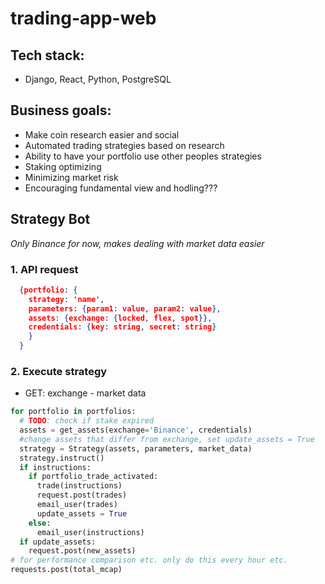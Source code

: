 # trading-app-web

## Tech stack:

- Django, React, Python, PostgreSQL

## Business goals:

- Make coin research easier and social
- Automated trading strategies based on research
- Ability to have your portfolio use other peoples strategies
- Staking optimizing
- Minimizing market risk
- Encouraging fundamental view and hodling???

## Strategy Bot

_Only Binance for now, makes dealing with market data easier_

### 1. API request

```json
  {portfolio: {
    strategy: 'name',
    parameters: {param1: value, param2: value},
    assets: {exchange: {locked, flex, spot}},
    credentials: {key: string, secret: string}
    }
  }
```

### 2. Execute strategy

- GET: exchange - market data

```Python
for portfolio in portfolios:
  # TODO: check if stake expired
  assets = get_assets(exchange='Binance', credentials)
  #change assets that differ from exchange, set update_assets = True
  strategy = Strategy(assets, parameters, market_data)
  strategy.instruct()
  if instructions:
    if portfolio_trade_activated:
      trade(instructions)
      request.post(trades)
      email_user(trades)
      update_assets = True
    else:
      email_user(instructions)
  if update_assets:
    request.post(new_assets)
# for performance comparison etc. only do this every hour etc.
requests.post(total_mcap)
```
